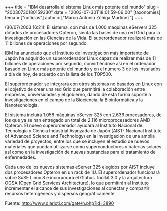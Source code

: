 +++
title = "IBM desarrolla el sistema Linux más potente del mundo"
slug = "20030730180159330"
date = "2003-07-30T18:01:59-06:00"
[taxonomies]
tema = ["noticias"]
autor = ["Marco Antonio Zúñiga Martínez"]
+++

(30/07/2003 16:21): El sistema, con más de 1.000 máquinas eServers 325
dotados de procesadores Opteron, sienta las bases de una red Grid para
la investigación en las Ciencias de la Vida. El superordenador realizará
más de 11 billones de operaciones por segundo.

IBM ha anunciado que el Instituto de Investigación más importante de
Japón ha adquirido un superordenador Linux capaz de realizar más de 11
billones de operaciones por segundo, convirtiéndose así en el ordenador
basado en Linux más potente del mundo y en el número 3 de los instalados
a día de hoy, de acuerdo con la lista de los TOP500.

<!-- more -->
El superordenador se integrará con otros sistemas no basados en Linux
con el objetivo de crear una red Grid que permitirá la colaboración
entre empresas, universidades y el gobierno, dando de esta forma soporte
a investigaciones en el campo de la Biociencia, la Bioinformática y la
Nanotecnología.

El sistema incluirá 1.058 máquinas eServer 325 con 2.636 procesadores,
de los que ya se han entregado un total de 2.116 microprocesadores AMD
Opteron. El nuevo superordenador ayudará al Instituto Nacional de
Tecnología y Ciencia Industrial Avanzada de Japón (AIST- Nacional
Institute of Advanced Science and Technology) en la investigación de una
amplia variedad de proyectos, entre los que se incluyen el estudio de
nuevos materiales que puedan utilizarse como superconductores y baterías
solares así como en la investigación de nuevas sustancias para el
tratamiento de enfermedades.

Cada uno de los nuevos sistemas eServer 325 elegidos por AIST incluye
dos procesadores Opteron en un rack de 1U. El superordenador funcionará
sobre SuSE Linux 8 e incorporará el Globus Toolkit 3.0 y la arquitectura
OGSA (Open Grid Services Architecture), lo que permitirán al Instituto
incrementar el alcance de sus investigaciones al conectar y compartir
recursos heterogéneos y dispersos geográficamente.

Fuente: http://www.diarioti.com/gate/n.php?id=3890

